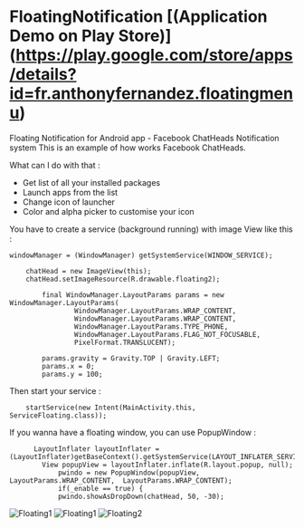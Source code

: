 FloatingNotification [(Application Demo on Play Store)] (https://play.google.com/store/apps/details?id=fr.anthonyfernandez.floatingmenu)
====================

Floating Notification for Android app - Facebook ChatHeads Notification system
This is an example of how works Facebook ChatHeads. 

What can I do with that : 

- Get list of all your installed packages
- Launch apps from the list
- Change icon of launcher
- Color and alpha picker to customise your icon

You have to create a service (background running) with image View like this : 

```Android
windowManager = (WindowManager) getSystemService(WINDOW_SERVICE);

    chatHead = new ImageView(this);
  	chatHead.setImageResource(R.drawable.floating2);

		final WindowManager.LayoutParams params = new WindowManager.LayoutParams(
				WindowManager.LayoutParams.WRAP_CONTENT,
				WindowManager.LayoutParams.WRAP_CONTENT,
				WindowManager.LayoutParams.TYPE_PHONE,
				WindowManager.LayoutParams.FLAG_NOT_FOCUSABLE,
				PixelFormat.TRANSLUCENT);

		params.gravity = Gravity.TOP | Gravity.LEFT;
		params.x = 0;
		params.y = 100;
```

Then start your service : 
```Android
    startService(new Intent(MainActivity.this, ServiceFloating.class));
```

If you wanna have a floating window, you can use PopupWindow : 
```Android
      LayoutInflater layoutInflater = (LayoutInflater)getBaseContext().getSystemService(LAYOUT_INFLATER_SERVICE);  
  		View popupView = layoutInflater.inflate(R.layout.popup, null);  
			pwindo = new PopupWindow(popupView, LayoutParams.WRAP_CONTENT,  LayoutParams.WRAP_CONTENT);  
			if(_enable == true) {
			pwindo.showAsDropDown(chatHead, 50, -30);
```


![Floating1](http://185.14.185.122/github/float1.png)
![Floating1](http://185.14.185.122/github/float3.png)
![Floating2](http://185.14.185.122/github/float2.png)
